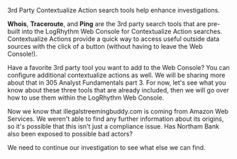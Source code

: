 
3rd Party Contextualize Action search tools help enhance investigations.

**Whois**, **Traceroute**, and **Ping** are the 3rd party search tools that are pre-built into the LogRhythm Web Console for Contextualize Action searches. Contextualize Actions provide a quick way to access useful outside data sources with the click of a button (without having to leave the Web Console!). 

Have a favorite 3rd party tool you want to add to the Web Console? You can configure additional contextualize actions as well. We will be sharing more about that in 305 Analyst Fundamentals part 3. For now, let's see what you know about these three tools that are already included, then we will go over how to use them within the LogRhythm Web Console.

Now we know that illegalstreemingbuddy.com is coming from Amazon Web Services. We weren't able to find any further information about its origins, so it's possible that this isn't just a compliance issue. Has Northam Bank also been exposed to possible bad actors?

We need to continue our investigation to see what else we can find.

